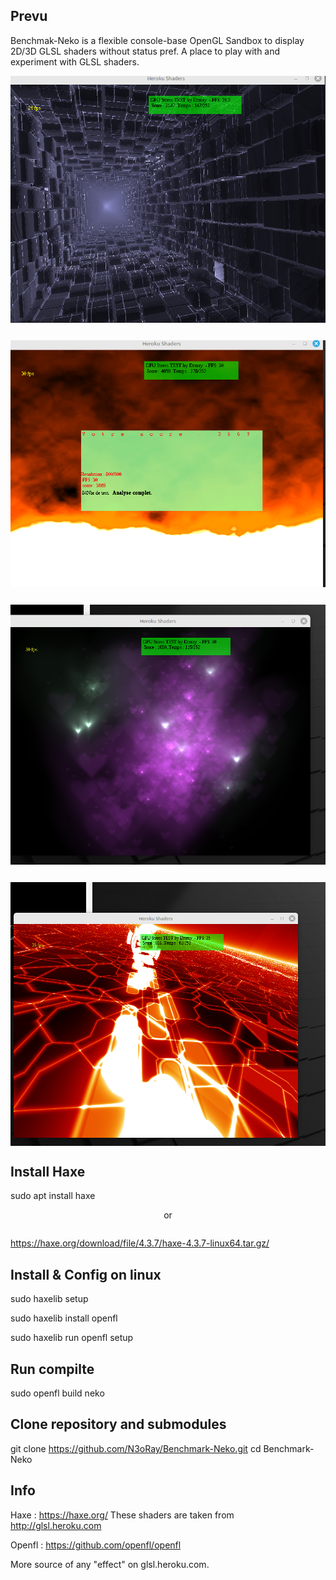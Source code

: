 ## Prevu
Benchmak-Neko is a flexible console-base OpenGL Sandbox to display 2D/3D GLSL shaders without status pref. 
A place to play with and experiment with GLSL shaders.
<div style="display: flex; justify-content: center; align-items: center; gap: 1em; margin: 0 0 2em 0;">
  <img src="./prevu0.png" style="flex-grow: 1; flex-shrink: 1;" />
</div>

<div style="display: flex; justify-content: center; align-items: center; gap: 1em; margin: 0 0 2em 0;">
  <img src="./prevu1.png" style="flex-grow: 1; flex-shrink: 1;" />
</div>

<div style="display: flex; justify-content: center; align-items: center; gap: 1em; margin: 0 0 2em 0;">
  <img src="./prevu2.png" style="flex-grow: 1; flex-shrink: 1;" />
</div>

<div style="display: flex; justify-content: center; align-items: center; gap: 1em; margin: 0 0 2em 0;">
  <img src="./prevu3.png" style="flex-grow: 1; flex-shrink: 1;" />
</div>

## Install Haxe

sudo apt install haxe
<div style="display: flex; justify-content: center; align-items: center; gap: 1em; margin: 0 0 2em 0;">
or
</div>

https://haxe.org/download/file/4.3.7/haxe-4.3.7-linux64.tar.gz/

## Install & Config on linux

sudo haxelib setup

sudo haxelib install openfl

sudo haxelib run openfl setup

## Run compilte

sudo openfl build neko


## Clone repository and submodules

git clone https://github.com/N3oRay/Benchmark-Neko.git
cd Benchmark-Neko


## Info
Haxe : https://haxe.org/
These shaders are taken from http://glsl.heroku.com

Openfl :
https://github.com/openfl/openfl

More source of any "effect" on glsl.heroku.com.
